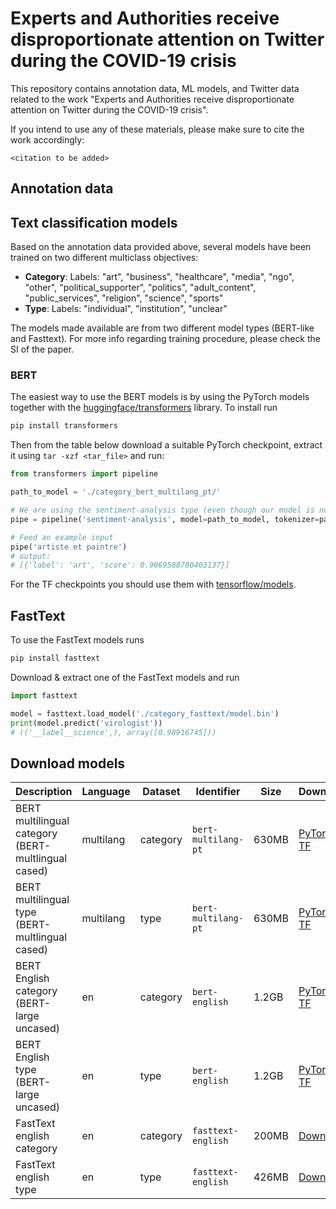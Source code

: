 # Experts and Authorities receive disproportionate attention on Twitter during the COVID-19 crisis

This repository contains annotation data, ML models, and Twitter data related to the work "Experts and Authorities receive disproportionate attention on Twitter during the COVID-19 crisis".

If you intend to use any of these materials, please make sure to cite the work accordingly:
```
<citation to be added> 
```
## Annotation data

## Text classification models
Based on the annotation data provided above, several models have been trained on two different multiclass objectives:
* **Category**: Labels: "art", "business", "healthcare", "media", "ngo", "other", "political_supporter", "politics", "adult_content", "public_services", "religion", "science", "sports"
* **Type**: Labels: "individual", "institution", "unclear"

The models made available are from two different model types (BERT-like and Fasttext). For more info regarding training procedure, please check the SI of the paper.

### BERT
The easiest way to use the BERT models is by using the PyTorch models together with the [huggingface/transformers](https://github.com/huggingface/transformers) library. To install run
```bash
pip install transformers
```

Then from the table below download a suitable PyTorch checkpoint, extract it using `tar -xzf <tar_file>` and run:
```python
from transformers import pipeline

path_to_model = './category_bert_multilang_pt/'

# We are using the sentiment-analysis type (even though our model is not a sentiment analysis model)
pipe = pipeline('sentiment-analysis', model=path_to_model, tokenizer=path_to_model)

# Feed an example input
pipe('artiste et paintre')
# output:
# [{'label': 'art', 'score': 0.9069588780403137}]
```

For the TF checkpoints you should use them with [tensorflow/models](https://github.com/tensorflow/models/tree/master/official/nlp/bert).

## FastText
To use the FastText models runs
```bash
pip install fasttext
```
Download & extract one of the FastText models and run
```python
import fasttext

model = fasttext.load_model('./category_fasttext/model.bin')
print(model.predict('virologist'))
# (('__label__science',), array([0.98916745]))
```

## Download models

| Description                                         | Language  | Dataset  | Identifier          | Size | Download |
|-----------------------------------------------------|-----------|----------|---------------------|------|----------|
| BERT multilingual category (BERT-multlingual cased) | multilang | category | `bert-multilang-pt` | 630MB | [PyTorch](https://digitalepidemiologylab-publications-public.s3.eu-central-1.amazonaws.com/experts-covid19-twitter/models/category_bert_multilang_pt.tar.gz) \| [TF](https://digitalepidemiologylab-publications-public.s3.eu-central-1.amazonaws.com/experts-covid19-twitter/models/category_bert_multilang_tf.tar.gz) |
| BERT multilingual type (BERT-multlingual cased)     | multilang | type     | `bert-multilang-pt` | 630MB | [PyTorch](https://digitalepidemiologylab-publications-public.s3.eu-central-1.amazonaws.com/experts-covid19-twitter/models/type_bert_multilang_pt.tar.gz) \| [TF](https://digitalepidemiologylab-publications-public.s3.eu-central-1.amazonaws.com/experts-covid19-twitter/models/type_bert_multilang_tf.tar.gz)  |
| BERT English category (BERT-large uncased)          | en        | category | `bert-english`      | 1.2GB | [PyTorch](https://digitalepidemiologylab-publications-public.s3.eu-central-1.amazonaws.com/experts-covid19-twitter/models/category_bert_en_pt.tar.gz) \| [TF](https://digitalepidemiologylab-publications-public.s3.eu-central-1.amazonaws.com/experts-covid19-twitter/models/category_bert_en_tf.tar.gz) |
| BERT English type (BERT-large uncased)              | en        | type     | `bert-english`      | 1.2GB | [PyTorch](https://digitalepidemiologylab-publications-public.s3.eu-central-1.amazonaws.com/experts-covid19-twitter/models/type_bert_en_pt.tar.gz) \| [TF](https://digitalepidemiologylab-publications-public.s3.eu-central-1.amazonaws.com/experts-covid19-twitter/models/type_bert_en_tf.tar.gz)  |
| FastText english category                           | en        | category | `fasttext-english`  | 200MB | [Download](https://digitalepidemiologylab-publications-public.s3.eu-central-1.amazonaws.com/experts-covid19-twitter/models/category_fasttext.tar.gz) |
| FastText english type                               | en        | type     | `fasttext-english`  | 426MB | [Download](https://digitalepidemiologylab-publications-public.s3.eu-central-1.amazonaws.com/experts-covid19-twitter/models/type_fasttext.tar.gz) |
